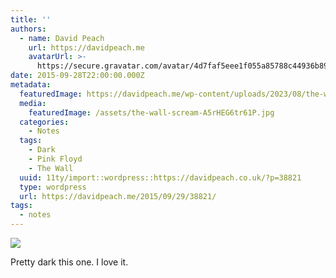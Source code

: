 ```yaml
---
title: ''
authors:
  - name: David Peach
    url: https://davidpeach.me
    avatarUrl: >-
      https://secure.gravatar.com/avatar/4d7faf5eee1f055a85788c44936b8995eaab6dfb004e7854ec747ccb272e91ee?s=96&d=mm&r=g
date: 2015-09-28T22:00:00.000Z
metadata:
  featuredImage: https://davidpeach.me/wp-content/uploads/2023/08/the-wall-scream.jpg
  media:
    featuredImage: /assets/the-wall-scream-A5rHEG6tr61P.jpg
  categories:
    - Notes
  tags:
    - Dark
    - Pink Floyd
    - The Wall
  uuid: 11ty/import::wordpress::https://davidpeach.co.uk/?p=38821
  type: wordpress
  url: https://davidpeach.me/2015/09/29/38821/
tags:
  - notes
---
```

[![](/assets/the-wall-scream-768x530-wzzRwfFmwxrz.jpg)](/assets/the-wall-scream-768x530-wzzRwfFmwxrz.jpg)

Pretty dark this one. I love it.